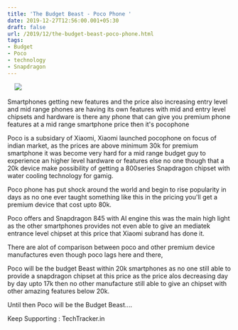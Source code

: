 ```yaml
---
title: 'The Budget Beast - Poco Phone '
date: 2019-12-27T12:56:00.001+05:30
draft: false
url: /2019/12/the-budget-beast-poco-phone.html
tags: 
- Budget
- Poco
- technology
- Snapdragon
---
```


  

    [![](https://lh3.googleusercontent.com/-I0o661x9zFk/Xg-kGDBebBI/AAAAAAAAAgE/T_x9jxa1ycAcwrlsHg76ustAR2INGwEcgCLcBGAsYHQ/s1600/IMG_20200104_015631_560.jpg)](https://lh3.googleusercontent.com/-I0o661x9zFk/Xg-kGDBebBI/AAAAAAAAAgE/T_x9jxa1ycAcwrlsHg76ustAR2INGwEcgCLcBGAsYHQ/s1600/IMG_20200104_015631_560.jpg)

Smartphones getting new features and the price also increasing entry level and mid range phones are having its own features with mid and entry level chipsets and hardware is there any phone that can give you premium phone features at a mid range smartphone price then it's pocophone 

  

Poco is a subsidary of Xiaomi, Xiaomi launched pocophone on focus of indian market, as the prices are above minimum 30k for premium smartphone it was become very hard for a mid range budget guy to experience an higher level hardware or features else no one though that a 20k device make possibility of getting a 800series Snapdragon chipset with water cooling technology for gamig.

  

Poco phone has put shock around the world and begin to rise popularity in days as no one ever taught something like this in the pricing you'll get a premium device that cost upto 80k.

  

Poco offers and Snapdragon 845 with AI engine this was the main high light as the other smartphones provides not even able to give an mediatek entrance level chipset at this price that Xiaomi subrand has done it.

  

There are alot of comparison between poco and other premium device manufactures even though poco lags here and there, 

  

Poco will be the budget Beast within 20k smartphones as no one still able to provide a snapdragon chipset at this price as the price alos decreasing day by day upto 17k then no other manufacture still able to give an chipset with other amazing features below 20k.

  

Until then Poco will be the Budget Beast....

  

Keep Supporting : TechTracker.in